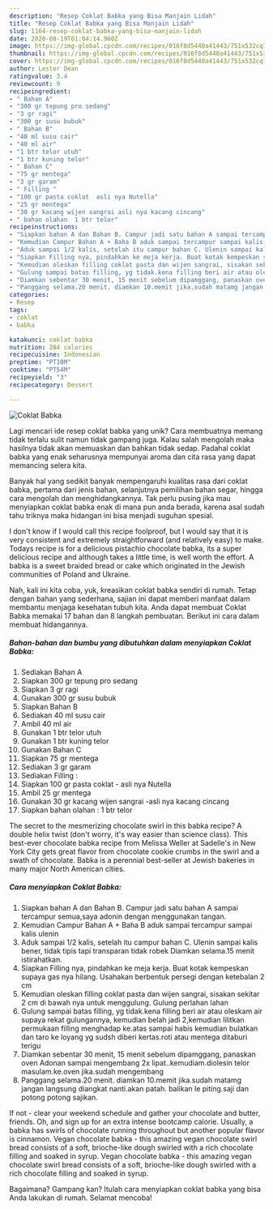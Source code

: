 ```yaml
---
description: "Resep Coklat Babka yang Bisa Manjain Lidah"
title: "Resep Coklat Babka yang Bisa Manjain Lidah"
slug: 1164-resep-coklat-babka-yang-bisa-manjain-lidah
date: 2020-08-19T01:04:14.960Z
image: https://img-global.cpcdn.com/recipes/016f8d5440a41443/751x532cq70/coklat-babka-foto-resep-utama.jpg
thumbnail: https://img-global.cpcdn.com/recipes/016f8d5440a41443/751x532cq70/coklat-babka-foto-resep-utama.jpg
cover: https://img-global.cpcdn.com/recipes/016f8d5440a41443/751x532cq70/coklat-babka-foto-resep-utama.jpg
author: Lester Dean
ratingvalue: 3.4
reviewcount: 9
recipeingredient:
- " Bahan A"
- "300 gr tepung pro sedang"
- "3 gr ragi"
- "300 gr susu bubuk"
- " Bahan B"
- "40 ml susu cair"
- "40 ml air"
- "1 btr telor utuh"
- "1 btr kuning telor"
- " Bahan C"
- "75 gr mentega"
- "3 gr garam"
- " Filling "
- "100 gr pasta coklat  asli nya Nutella"
- "25 gr mentega"
- "30 gr kacang wijen sangrai asli nya kacang cincang"
- " bahan olahan  1 btr telor"
recipeinstructions:
- "Siapkan bahan A dan Bahan B. Campur jadi satu bahan A sampai tercampur semua,saya adonin dengan menggunakan tangan."
- "Kemudian Campur Bahan A + Baha B aduk sampai tercampur sampai kalis ulenin"
- "Aduk sampai 1/2 kalis, setelah itu campur bahan C. Ulenin sampai kalis bener, tidak tipis tapi transparan tidak robek Diamkan selama.15 menit istirahatkan."
- "Siapkan Filling nya, pindahkan ke meja kerja. Buat kotak kempeskan supaya gas nya hilang. Usahakan berbentuk persegi dengan ketebalan 2 cm"
- "Kemudian oleskan filling coklat pasta dan wijen sangrai, sisakan sekitar 2 cm di bawah nya untuk menggulung. Gulung perlahan lahan"
- "Gulung sampai batas filling, yg tidak.kena filling beri air atau oleskam air supaya rekat gulungannya, kemudian belah jadi 2,kemudian lilitkan permukaan filling menghadap ke.atas sampai habis kemudian bulatkan dan taro ke loyang yg sudsh diberi kertas.roti atau mentega ditaburi terigu"
- "Diamkan sebentar 30 menit, 15 menit sebelum dipamggang, panaskan oven Adonan sampai mengembang 2x lipat..kemudiam.diolesin telor masulam.ke.oven jika.sudah mengembang"
- "Panggang selama.20 menit. diamkan 10.memit jika.sudah matamg jangan langsung diangkat nanti.akan patah. balikan le piting.saji dan potong potong sajikan."
categories:
- Resep
tags:
- coklat
- babka

katakunci: coklat babka 
nutrition: 284 calories
recipecuisine: Indonesian
preptime: "PT10M"
cooktime: "PT54M"
recipeyield: "3"
recipecategory: Dessert

---
```



![Coklat Babka](https://img-global.cpcdn.com/recipes/016f8d5440a41443/751x532cq70/coklat-babka-foto-resep-utama.jpg)

Lagi mencari ide resep coklat babka yang unik? Cara membuatnya memang tidak terlalu sulit namun tidak gampang juga. Kalau salah mengolah maka hasilnya tidak akan memuaskan dan bahkan tidak sedap. Padahal coklat babka yang enak seharusnya mempunyai aroma dan cita rasa yang dapat memancing selera kita.

Banyak hal yang sedikit banyak mempengaruhi kualitas rasa dari coklat babka, pertama dari jenis bahan, selanjutnya pemilihan bahan segar, hingga cara mengolah dan menghidangkannya. Tak perlu pusing jika mau menyiapkan coklat babka enak di mana pun anda berada, karena asal sudah tahu triknya maka hidangan ini bisa menjadi suguhan spesial.

I don&#39;t know if I would call this recipe foolproof, but I would say that it is very consistent and extremely straightforward (and relatively easy) to make. Todays recipe is for a delicious pistachio chocolate babka, its a super delicious recipe and although takes a little time, is well worth the effort. A babka is a sweet braided bread or cake which originated in the Jewish communities of Poland and Ukraine.


Nah, kali ini kita coba, yuk, kreasikan coklat babka sendiri di rumah. Tetap dengan bahan yang sederhana, sajian ini dapat memberi manfaat dalam membantu menjaga kesehatan tubuh kita. Anda dapat membuat Coklat Babka memakai 17 bahan dan 8 langkah pembuatan. Berikut ini cara dalam membuat hidangannya.

<!--inarticleads1-->

##### Bahan-bahan dan bumbu yang dibutuhkan dalam menyiapkan Coklat Babka:

1. Sediakan  Bahan A
1. Siapkan 300 gr tepung pro sedang
1. Siapkan 3 gr ragi
1. Gunakan 300 gr susu bubuk
1. Siapkan  Bahan B
1. Sediakan 40 ml susu cair
1. Ambil 40 ml air
1. Gunakan 1 btr telor utuh
1. Gunakan 1 btr kuning telor
1. Gunakan  Bahan C
1. Siapkan 75 gr mentega
1. Sediakan 3 gr garam
1. Sediakan  Filling :
1. Siapkan 100 gr pasta coklat - asli nya Nutella
1. Ambil 25 gr mentega
1. Gunakan 30 gr kacang wijen sangrai -asli nya kacang cincang
1. Siapkan  bahan olahan : 1 btr telor


The secret to the mesmerizing chocolate swirl in this babka recipe? A double helix twist (don&#39;t worry, it&#39;s way easier than science class). This best-ever chocolate babka recipe from Melissa Weller at Sadelle&#39;s in New York City gets great flavor from chocolate cookie crumbs in the swirl and a swath of chocolate. Babka is a perennial best-seller at Jewish bakeries in many major North American cities. 

<!--inarticleads2-->

##### Cara menyiapkan Coklat Babka:

1. Siapkan bahan A dan Bahan B. Campur jadi satu bahan A sampai tercampur semua,saya adonin dengan menggunakan tangan.
1. Kemudian Campur Bahan A + Baha B aduk sampai tercampur sampai kalis ulenin
1. Aduk sampai 1/2 kalis, setelah itu campur bahan C. Ulenin sampai kalis bener, tidak tipis tapi transparan tidak robek Diamkan selama.15 menit istirahatkan.
1. Siapkan Filling nya, pindahkan ke meja kerja. Buat kotak kempeskan supaya gas nya hilang. Usahakan berbentuk persegi dengan ketebalan 2 cm
1. Kemudian oleskan filling coklat pasta dan wijen sangrai, sisakan sekitar 2 cm di bawah nya untuk menggulung. Gulung perlahan lahan
1. Gulung sampai batas filling, yg tidak.kena filling beri air atau oleskam air supaya rekat gulungannya, kemudian belah jadi 2,kemudian lilitkan permukaan filling menghadap ke.atas sampai habis kemudian bulatkan dan taro ke loyang yg sudsh diberi kertas.roti atau mentega ditaburi terigu
1. Diamkan sebentar 30 menit, 15 menit sebelum dipamggang, panaskan oven Adonan sampai mengembang 2x lipat..kemudiam.diolesin telor masulam.ke.oven jika.sudah mengembang
1. Panggang selama.20 menit. diamkan 10.memit jika.sudah matamg jangan langsung diangkat nanti.akan patah. balikan le piting.saji dan potong potong sajikan.


If not - clear your weekend schedule and gather your chocolate and butter, friends. Oh, and sign up for an extra intense bootcamp calorie. Usually, a babka has swirls of chocolate running throughout but another popular flavor is cinnamon. Vegan chocolate babka - this amazing vegan chocolate swirl bread consists of a soft, brioche-like dough swirled with a rich chocolate filling and soaked in syrup. Vegan chocolate babka - this amazing vegan chocolate swirl bread consists of a soft, brioche-like dough swirled with a rich chocolate filling and soaked in syrup. 

Bagaimana? Gampang kan? Itulah cara menyiapkan coklat babka yang bisa Anda lakukan di rumah. Selamat mencoba!
